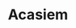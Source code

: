 ---
title: "Acasiem"
url: /ciudad-autonoma-de-buenos-aires/acasiem-avenida-la-plata/
shop: Supermarkt
---